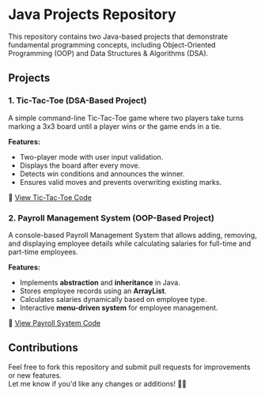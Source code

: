 # Java Projects Repository  

This repository contains two Java-based projects that demonstrate fundamental programming concepts, including Object-Oriented Programming (OOP) and Data Structures & Algorithms (DSA).  

## Projects  

### 1. **Tic-Tac-Toe (DSA-Based Project)**  
A simple command-line Tic-Tac-Toe game where two players take turns marking a 3x3 board until a player wins or the game ends in a tie.  

**Features:**  
- Two-player mode with user input validation.  
- Displays the board after every move.  
- Detects win conditions and announces the winner.  
- Ensures valid moves and prevents overwriting existing marks.  

📌 [View Tic-Tac-Toe Code](./TicTacToe/TicTacToe.java)  

### 2. **Payroll Management System (OOP-Based Project)**  
A console-based Payroll Management System that allows adding, removing, and displaying employee details while calculating salaries for full-time and part-time employees.  

**Features:**  
- Implements **abstraction** and **inheritance** in Java.  
- Stores employee records using an **ArrayList**.  
- Calculates salaries dynamically based on employee type.  
- Interactive **menu-driven system** for employee management.  

📌 [View Payroll System Code](./EmployeePayRollSystem/Main.java)  


## Contributions  
Feel free to fork this repository and submit pull requests for improvements or new features.  
Let me know if you'd like any changes or additions! 🚀😊
